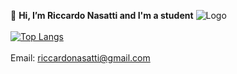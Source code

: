 👋 **Hi, I’m Riccardo Nasatti and I'm a student**
![Logo](https://mceyes.me/content/images/2021/10/github-cover.jpg)
\
\
[![Top Langs](https://github-readme-stats.vercel.app/api/top-langs/?username=Nasatti)](https://github.com/anuraghazra/github-readme-stats)
\
\
Email: riccardonasatti@gmail.com
